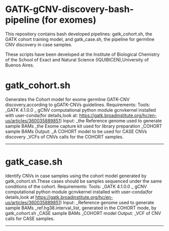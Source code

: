 # GATK-gCNV-discovery-bash-pipeline (for exomes)
This repository contains bash developed pipelines: gatk_cohort.sh, the GATK cohort training model, and gatk_case.sh, the pipeline for germline CNV discovery in case samples.

These scripts have been developed at the Institute of Biological Chemistry of the School of Exact and Natural Science (IQUIBICEN),University of Buenos Aires.

# gatk_cohort.sh
Generates the Cohort model for exome germline GATK-CNV discovery,according to gGATK-CNVs guidelines.
Requirements:
 Tools:
    _GATK 4.1.0.0
    _ gCNV computational python module gcnvkernel installed with user-conda(for details,look at: https://gatk.broadinstitute.org/hc/en-us/articles/360035889851)
Input:
    _the Reference genome used to generate sample BAMs
    _the Exome capture kit used for library preparation
    _COHORT sample BAMs
Output:
    _A COHORT model to be used for CASE CNVs discovery
    _VCFs of CNVs calls for the COHORT samples.
______________________________________________________________________________________________________________________________________
# gatk_case.sh
 Identify CNVs in case samples using the cohort model generated by gatk_cohort.sh.These cases should be samples sequenced under the same conditions of the cohort.
Requirements:
 Tools:
   _GATK 4.1.0.0
   _ gCNV computational python module gcnvkernel installed with user-conda(for details,look at https://gatk.broadinstitute.org/hc/en-us/articles/360035889851)
 Input:
    _Reference genome used to generate sample BAMs
    _ref.hg38.interval_list, generated in the COHORT mode, by gatk_cohort.sh 
    _CASE sample BAMs
    _COHORT model
 Output:
    _VCF of CNV calls for CASE samples.
_______________________________________________________________________________________________________________________________________
